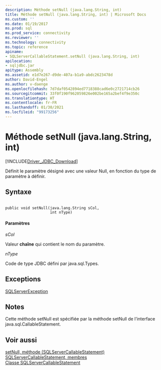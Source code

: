 ```yaml
---
description: Méthode setNull (java.lang.String, int)
title: Méthode setNull (java.lang.String, int) | Microsoft Docs
ms.custom: ''
ms.date: 01/19/2017
ms.prod: sql
ms.prod_service: connectivity
ms.reviewer: ''
ms.technology: connectivity
ms.topic: reference
apiname:
- SQLServerCallableStatement.setNull (java.lang.String, int)
apilocation:
- sqljdbc.jar
apitype: Assembly
ms.assetid: e1d7e267-d9de-407a-b1a9-abdc2623478d
author: David-Engel
ms.author: v-daenge
ms.openlocfilehash: 7d7daf0542894ed7718388cad6e0c2721714cb26
ms.sourcegitcommit: 33f0f190f962059826e002be165a2bef4f9e350c
ms.translationtype: HT
ms.contentlocale: fr-FR
ms.lasthandoff: 01/30/2021
ms.locfileid: "99173256"
---
```

# <a name="setnull-method-javalangstring-int"></a>Méthode setNull (java.lang.String, int)
[!INCLUDE[Driver_JDBC_Download](../../../includes/driver_jdbc_download.md)]

  Définit le paramètre désigné avec une valeur Null, en fonction du type de paramètre à définir.  
  
## <a name="syntax"></a>Syntaxe  
  
```  
  
public void setNull(java.lang.String sCol,  
                    int nType)  
```  
  
#### <a name="parameters"></a>Paramètres  
 *sCol*  
  
 Valeur **chaîne** qui contient le nom du paramètre.  
  
 *nType*  
  
 Code de type JDBC défini par java.sql.Types.  
  
## <a name="exceptions"></a>Exceptions  
 [SQLServerException](../../../connect/jdbc/reference/sqlserverexception-class.md)  
  
## <a name="remarks"></a>Notes  
 Cette méthode setNull est spécifiée par la méthode setNull de l’interface java.sql.CallableStatement.  
  
## <a name="see-also"></a>Voir aussi  
 [setNull, méthode &#40;SQLServerCallableStatement&#41;](../../../connect/jdbc/reference/setnull-method-sqlservercallablestatement.md)   
 [SQLServerCallableStatement, membres](../../../connect/jdbc/reference/sqlservercallablestatement-members.md)   
 [Classe SQLServerCallableStatement](../../../connect/jdbc/reference/sqlservercallablestatement-class.md)  
  
  
